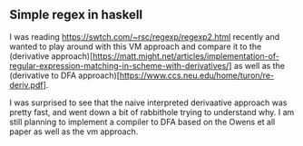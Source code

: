 ## Simple regex in haskell 

I was reading https://swtch.com/~rsc/regexp/regexp2.html recently and wanted to play around with this VM approach and compare it to the 
(derivative approach)[https://matt.might.net/articles/implementation-of-regular-expression-matching-in-scheme-with-derivatives/]
as well as the (derivative to DFA approach)[https://www.ccs.neu.edu/home/turon/re-deriv.pdf].

I was surprised to see that the naive interpreted derivaative approach was pretty fast, and went down a bit of rabbithole trying to understand why. 
I am still planning to implement a compiler to DFA based on the Owens et all paper as well as the vm approach. 
